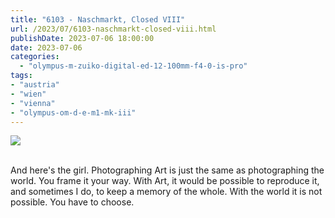 ```yaml
---
title: "6103 - Naschmarkt, Closed VIII"
url: /2023/07/6103-naschmarkt-closed-viii.html
publishDate: 2023-07-06 18:00:00
date: 2023-07-06
categories:
  - "olympus-m-zuiko-digital-ed-12-100mm-f4-0-is-pro"
tags:
- "austria"
- "wien"
- "vienna"
- "olympus-om-d-e-m1-mk-iii"
---
```

<div class="container">
<div class="center"><a target="_blank" href="https://d25zfm9zpd7gm5.cloudfront.net/1200x1200/2020/20200308_124617_lr.jpg"><img class="webfeedsFeaturedVisual" src="https://d25zfm9zpd7gm5.cloudfront.net/0600x0600/2020/20200308_124617_lr.jpg" /></a></div>
</div>
<br />

And here's the girl. Photographing Art is just the same as
photographing the world. You frame it your way. With Art, it
would be possible to reproduce it, and sometimes I do, to
keep a memory of the whole. With the world it is not
possible. You have to choose.
